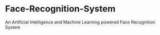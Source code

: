 # Face-Recognition-System
An Artificial Intelligence and Machine Learning powered Face Recognition System
